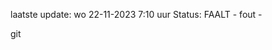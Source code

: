 laatste update: 
wo 22-11-2023  7:10   uur 
Status: FAALT - fout - 
<div class="service R">git</div>